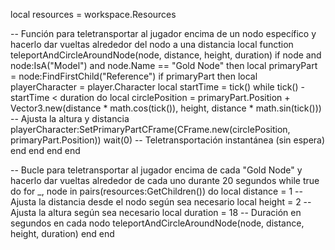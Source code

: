 
local resources = workspace.Resources

-- Función para teletransportar al jugador encima de un nodo específico y hacerlo dar vueltas alrededor del nodo a una distancia
local function teleportAndCircleAroundNode(node, distance, height, duration)
    if node and node:IsA("Model") and node.Name == "Gold Node" then
        local primaryPart = node:FindFirstChild("Reference")
        if primaryPart then
            local playerCharacter = player.Character
            local startTime = tick()
            while tick() - startTime < duration do
                local circlePosition = primaryPart.Position + Vector3.new(distance * math.cos(tick()), height, distance * math.sin(tick())) -- Ajusta la altura y distancia
                playerCharacter:SetPrimaryPartCFrame(CFrame.new(circlePosition, primaryPart.Position))
                wait(0) -- Teletransportación instantánea (sin espera)
            end
        end
    end
end

-- Bucle para teletransportar al jugador encima de cada "Gold Node" y hacerlo dar vueltas alrededor de cada uno durante 20 segundos
while true do
    for _, node in pairs(resources:GetChildren()) do
        local distance = 1 -- Ajusta la distancia desde el nodo según sea necesario
        local height = 2 -- Ajusta la altura según sea necesario
        local duration = 18 -- Duración en segundos en cada nodo
        teleportAndCircleAroundNode(node, distance, height, duration)
    end
end
